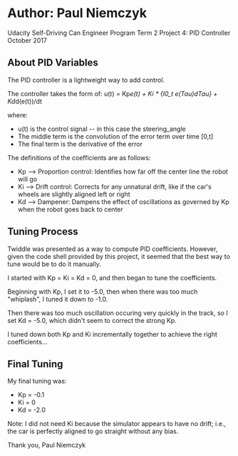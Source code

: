 # Author: Paul Niemczyk
Udacity Self-Driving Can Engineer Program
Term 2 Project 4: PID Controller
October 2017


## About PID Variables

The PID controller is a lightweight way to add control.

The controller takes the form of:
u(t) = Kp*e(t) + Ki * {I0_t e(Tau)dTau} + Kd*d(e(t))/dt

where: 

* u(t) is the control signal -- in this case the steering_angle
* The middle term is the convolution of the error term over time [0,t]
* The final term is the derivative of the error

The definitions of the coefficients are as follows:

* Kp --> Proportion control: Identifies how far off the center line the robot will go
* Ki --> Drift control: Corrects for any unnatural drift, like if the car's wheels are slightly aligned left or right
* Kd --> Dampener: Dampens the effect of oscillations as governed by Kp when the robot goes back to center

## Tuning Process

Twiddle was presented as a way to compute PID coefficients.
However, given the code shell provided by this project, it seemed that the best way to tune
would be to do it manually.

I started with Kp = Ki = Kd = 0, and then began to tune the coefficients. 

Beginning with Kp, I set it to -5.0, then when there was too much "whiplash", I tuned it down to -1.0.

Then there was too much oscillation occuring very quickly in the track, so I set Kd = -5.0, which didn't seem to correct the strong Kp.

I tuned down both Kp and Ki incrementally together to achieve the right coefficients... 

## Final Tuning

My final tuning was:

* Kp = -0.1
* Ki = 0
* Kd = -2.0

Note: I did not need Ki because the simulator appears to have no drift; i.e., the car is perfectly aligned to go straight without any bias.


Thank you,
Paul Niemczyk



